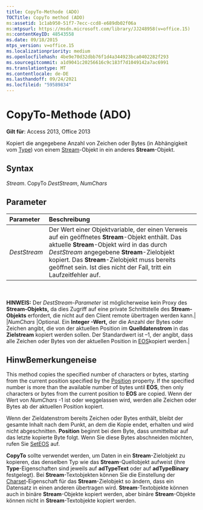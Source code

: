 ```yaml
---
title: CopyTo-Methode (ADO)
TOCTitle: CopyTo method (ADO)
ms:assetid: 1c1ab950-51f7-7ecc-ccd8-e689db02f06a
ms:mtpsurl: https://msdn.microsoft.com/library/JJ248958(v=office.15)
ms:contentKeyID: 48543558
ms.date: 09/18/2015
mtps_version: v=office.15
ms.localizationpriority: medium
ms.openlocfilehash: 4be9e70d32dbb76f1d4a344923bca0402282f293
ms.sourcegitcommit: a1d9041c20256616c9c183f7d1049142a7ac6991
ms.translationtype: MT
ms.contentlocale: de-DE
ms.lasthandoff: 09/24/2021
ms.locfileid: "59589834"
---
```

# <a name="copyto-method-ado"></a>CopyTo-Methode (ADO)

**Gilt für**: Access 2013, Office 2013

Kopiert die angegebene Anzahl von Zeichen oder Bytes (in Abhängigkeit vom [Type](type-property-ado-stream.md)) von einem [Stream](stream-object-ado.md)-Objekt in ein anderes **Stream**-Objekt.

## <a name="syntax"></a>Syntax

*Stream*. CopyTo *DestStream*, *NumChars*

## <a name="parameters"></a>Parameter

|Parameter|Beschreibung|
|:--------|:----------|
|*DestStream* |Der Wert einer Objektvariable, der einen Verweis auf ein geöffnetes **Stream**-Objekt enthält. Das aktuelle **Stream**-Objekt wird in das durch *DestStream* angegebene **Stream**-Zielobjekt kopiert. Das **Stream**-Zielobjekt muss bereits geöffnet sein. Ist dies nicht der Fall, tritt ein Laufzeitfehler auf.

<br/><br/>**HINWEIS:** Der *DestStream-Parameter* ist möglicherweise kein Proxy des **Stream-Objekts,** da dies Zugriff auf eine private Schnittstelle des **Stream-Objekts** erfordert, die nicht auf den Client remote übertragen werden kann.|
|*NumChars* |Optional. Ein **Integer -Wert,** der die Anzahl der Bytes oder Zeichen angibt, die von der aktuellen Position im **Quelldatenstrom** in das **Zielstream** kopiert werden sollen. Der Standardwert ist –1, der angibt, dass alle Zeichen oder Bytes von der aktuellen Position in [EOS](eos-property-ado.md)kopiert werden.|

## <a name="remarks"></a>HinwBemerkungeneise

This method copies the specified number of characters or bytes, starting from the current position specified by the [Position](position-property-ado.md) property. If the specified number is more than the available number of bytes until **EOS**, then only characters or bytes from the current position to **EOS** are copied. Wenn der Wert von *NumChars* -1 ist oder weggelassen wird, werden alle Zeichen oder Bytes ab der aktuellen Position kopiert.

Wenn der Zieldatenstrom bereits Zeichen oder Bytes enthält, bleibt der gesamte Inhalt nach dem Punkt, an dem die Kopie endet, erhalten und wird nicht abgeschnitten. **Position** beginnt bei dem Byte, dass unmittelbar auf das letzte kopierte Byte folgt. Wenn Sie diese Bytes abschneiden möchten, rufen Sie [SetEOS](seteos-method-ado.md) auf.

**CopyTo** sollte verwendet werden, um Daten in ein **Stream**-Zielobjekt zu kopieren, das denselben Typ wie das **Stream**-Quellobjekt aufweist (ihre **Type**-Eigenschaften sind jeweils auf **adTypeText** oder auf **adTypeBinary** festgelegt). Bei **Stream**-Textobjekten können Sie die Einstellung der [Charset](charset-property-ado.md)-Eigenschaft für das **Stream**-Zielobjekt so ändern, dass ein Datensatz in einen anderen übertragen wird. **Stream**-Textobjekte können auch in binäre **Stream**-Objekte kopiert werden, aber binäre **Stream**-Objekte können nicht in **Stream**-Textobjekte kopiert werden.

